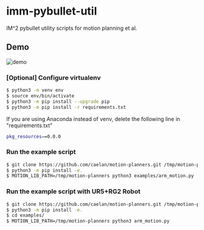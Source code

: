 # imm-pybullet-util

IM^2 pybullet utility scripts for motion planning et al.

## Demo

![demo](./fig/2022-05-18-demo.gif)

### [Optional] Configure virtualenv

```bash
$ python3 -m venv env
$ source env/bin/activate
$ python3 -m pip install --upgrade pip
$ python3 -m pip install -r requirements.txt
```

If you are using Anaconda instead of venv, delete the following line in "requirements.txt"
```bash
pkg_resources==0.0.0
```

### Run the example script

```bash
$ git clone https://github.com/caelan/motion-planners.git /tmp/motion-planners
$ python3 -m pip install -e.
$ MOTION_LIB_PATH=/tmp/motion-planners python3 examples/arm_motion.py
```

### Run the example script with UR5+RG2 Robot

```bash
$ git clone https://github.com/caelan/motion-planners.git /tmp/motion-planners
$ python3 -m pip install -e.
$ cd examples/
$ MOTION_LIB_PATH=/tmp/motion-planners python3 arm_motion.py
```
